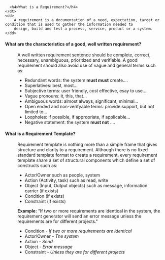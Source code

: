       <h4>What is a Requirement?</h4>
    </dt>
    <dd>
        A requirement is a documentation of a need, expectation, target or condition that is used to gather the information needed to
        design, build and test a process, service, product or a system.
    </dd>
</dl>

<dl>
    <dt><h4>What are the characteristics of a good, well written requirement?</h4></dt>
    <dd>A well written requirement sentence should be complete, correct, necessary, unambiguous, prioritized and verifiable.
        A good requirement should also avoid use of vague and general terms such as:
        <ul>
            <li>Redundant words: the system <b>must must</b> create….</li>
            <li>Superlatives: best, most...</li>
            <li>Subjective terms: user friendly, cost effective, esay to use...</li>
            <li>Vague pronouns: it, this, that...</li>
            <li>Ambiguous words: almost always, significant, minimal...</li>
            <li>Open ended and non-verifyable terms: provide support, but not limited to...</li>
            <li>Loopholes: if possible, if appropriate, if applicable...</li>
            <li>Negative statement: the system <b>must not</b> …. </li>
        </ul>
    </dd>
</dl>

<dl>
    <dt>
      <h4>What is a Requirement Template?</h4>
    </dt>
    <dd>
        Requirement template is nothing more than a simple frame that gives structure and clarity to a requirement.
        Although there is no fixed standard template format to create a requirement, every requirement template share a set of structural components
        which define a set of constructs such as:
        <ul>
            <li>Actor/Owner such as people, system</li>
            <li>Action (Activity, task) such as read, write</li>
            <li>Object (Input, Output objects) such as message, information carrier (if exists)</li>
            <li>Condition (if exists)</li>
            <li>Constraint (if exists)</li>
        </ul>
    </dd>
    <dd>
        <b>Example:</b> "If two or more requirements are identical in the system, the requirement generator will
        send an error message unless the requirements are for different projects."
        <ul>
            <li>Condition - <i>If two or more requirements are identical</i> </li>
            <li>Actor/Owner - <i>The system</i></li>
            <li>Action - <i>Send</i> </li>
            <li>Object - <i>Error message</i></li>
            <li>Constraint - <i>Unless they are for different projects</i></li>
        </ul>
    </dd>

</dl>
